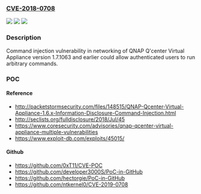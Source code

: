 ### [CVE-2018-0708](https://cve.mitre.org/cgi-bin/cvename.cgi?name=CVE-2018-0708)
![](https://img.shields.io/static/v1?label=Product&message=Q'center%20Virtual%20Appliance&color=blue)
![](https://img.shields.io/static/v1?label=Version&message=1.7.1063%20and%20earlier%20&color=brightgreen)
![](https://img.shields.io/static/v1?label=Vulnerability&message=Command%20Injection&color=brightgreen)

### Description

Command injection vulnerability in networking of QNAP Q'center Virtual Appliance version 1.7.1063 and earlier could allow authenticated users to run arbitrary commands.

### POC

#### Reference
- http://packetstormsecurity.com/files/148515/QNAP-Qcenter-Virtual-Appliance-1.6.x-Information-Disclosure-Command-Injection.html
- http://seclists.org/fulldisclosure/2018/Jul/45
- https://www.coresecurity.com/advisories/qnap-qcenter-virtual-appliance-multiple-vulnerabilities
- https://www.exploit-db.com/exploits/45015/

#### Github
- https://github.com/0xT11/CVE-POC
- https://github.com/developer3000S/PoC-in-GitHub
- https://github.com/hectorgie/PoC-in-GitHub
- https://github.com/ntkernel0/CVE-2019-0708

